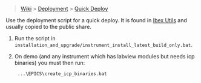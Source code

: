 > [Wiki](Home) > [Deployment](Deployment) > [Quick Deploy](Quick-Deploy)

Use the deployment script for a quick deploy. It is found in [Ibex Utils](https://github.com/ISISComputingGroup/ibex_utils) and usually copied to the public share.

1. Run the script in `installation_and_upgrade/instrument_install_latest_build_only.bat`.

1. On demo (and any instrument which has labview modules but needs icp binaries) you must then run:

   ```
    ...\EPICS\create_icp_binaries.bat
   ```